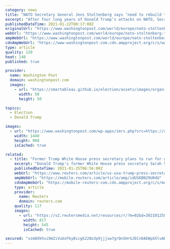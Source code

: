 ```yaml
---
category: news
title: "NATO Secretary General Jens Stoltenberg says ‘need to rebuild trust’ after Trump"
excerpt: "After four long years of Donald Trump’s attacks on NATO, Secretary General Jens Stoltenberg said Thursday that the defense alliance had survived the challenge — and that he looked forward to rebuilding the transatlantic relationship with President Biden."
publishedDateTime: 2021-01-22T00:17:00Z
originalUrl: "https://www.washingtonpost.com/world/europe/nato-stoltenberg-trump-biden/2021/01/21/e9bb2dae-5b5e-11eb-a849-6f9423a75ffd_story.html"
webUrl: "https://www.washingtonpost.com/world/europe/nato-stoltenberg-trump-biden/2021/01/21/e9bb2dae-5b5e-11eb-a849-6f9423a75ffd_story.html"
ampWebUrl: "https://www.washingtonpost.com/world/europe/nato-stoltenberg-trump-biden/2021/01/21/e9bb2dae-5b5e-11eb-a849-6f9423a75ffd_story.html?outputType=amp"
cdnAmpWebUrl: "https://www-washingtonpost-com.cdn.ampproject.org/c/s/www.washingtonpost.com/world/europe/nato-stoltenberg-trump-biden/2021/01/21/e9bb2dae-5b5e-11eb-a849-6f9423a75ffd_story.html?outputType=amp"
type: article
quality: 120
heat: 140
published: true

provider:
  name: Washington Post
  domain: washingtonpost.com
  images:
    - url: "https://smartableai.github.io/election/assets/images/organizations/washingtonpost.com-50x50.jpg"
      width: 50
      height: 50

topics:
  - Election
  - Donald Trump

images:
  - url: "https://www.washingtonpost.com/wp-apps/imrs.php?src=https://arc-anglerfish-washpost-prod-washpost.s3.amazonaws.com/public/X4YM7ZC4C4I6XOF55Y3LDTIYX4.jpg&w=1440"
    width: 1440
    height: 908
    isCached: true

related:
  - title: "Former Trump White House press secretary plans to run for governor of Arkansas: source"
    excerpt: "Donald Trump's former White House press secretary Sarah Sanders will announce plans on Monday to run for governor of Arkansas, a source familiar with the situation said on Sunday."
    publishedDateTime: 2021-01-25T06:56:00Z
    webUrl: "https://www.reuters.com/article/us-usa-trump-press-secretary-idUSKBN29U04U"
    ampWebUrl: "https://mobile.reuters.com/article/amp/idUSKBN29U04U"
    cdnAmpWebUrl: "https://mobile-reuters-com.cdn.ampproject.org/c/s/mobile.reuters.com/article/amp/idUSKBN29U04U"
    type: article
    provider:
      name: Reuters
      domain: reuters.com
    quality: 117
    images:
      - url: "https://s2.reutersmedia.net/resources/r/?m=02&d=20210125&t=2&i=1548913963&w=&fh=545px&fw=&ll=&pl=&sq=&r=LYNXMPEH0O02I"
        width: 817
        height: 545
        isCached: true

secured: "vzm0Xkhvi9mZiVuUzFbyBicgk228o3p9jjjxw7grQnSHrGJECn0AEWpXXlvAB5J1waITR6ssAwhAmX8d8PDG3RJXiR6gfRVqHgZY8bVLrqOmAKUzPXzi861YiBcwgwqZjefwfyPRjzdqAATevSM+0DOXKFalrfqeN4z3oe6iI6UdB4THNuM0qHm7vEKtxqxaISdZ5sdjxTAvBzHuyHvjg/PrmhLIgVdsNe1Mk2b4Ns8Ssc8qSk14sC4ItTx+MtsUpHcimBzstMrkzkeOBpDRNmmelbhS/FlPwDZ+duqS0WeR4jKMa/CLPGI+Fk71yrapPO7aPL1zAx8ImEu8+Vht53t8wjlChBROZkeAhKKCkJc=;UglpA4OKvh5MSt+vJ9wCKg=="
---
```


